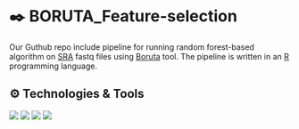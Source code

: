  # ✒️ BORUTA_Feature-selection

Our Guthub repo include pipeline for running random forest-based algorithm on [SRA](https://www.ncbi.nlm.nih.gov/sra) fastq files using [Boruta](https://www.jstatsoft.org/article/view/v036i11) tool. The pipeline is written in an [R](https://github.com/rstudio/rstudio) programming language.

## ⚙️ Technologies & Tools

![](https://img.shields.io/badge/Code-RScript-informational?style=flat&logo=<#FF6000>&logoColor=white&color=2bbc8a)
![](https://img.shields.io/badge/Tools-Rstudio-informational?style=flat&logo=<LOGO_NAME>&logoColor=white&color=2bbc8a)
![](https://img.shields.io/badge/Tools-GitHub-informational?style=flat&logo=<LOGO_NAME>&logoColor=white&color=2bbc8a)
![](https://img.shields.io/badge/Tools-SRAtoolkit-informational?style=flat&logo=<LOGO_NAME>&logoColor=white&color=2bbc8a)
